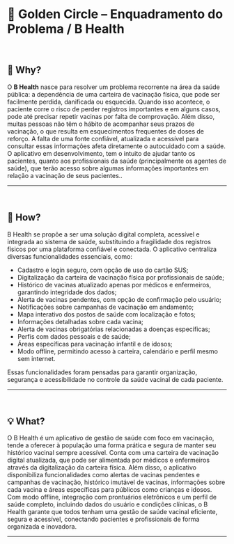 # 📲 Golden Circle – Enquadramento do Problema / B Health 

<br>

## 🤔 **Why?**
O **B Health** nasce para resolver um problema recorrente na área da saúde pública: a dependência de uma carteira de vacinação física, que pode ser facilmente perdida, danificada ou esquecida. Quando isso acontece, o paciente corre o risco de perder registros importantes e em alguns casos, pode até precisar repetir vacinas por falta de comprovação.  Além disso, muitas pessoas não têm o hábito de acompanhar seus prazos de vacinação, o que resulta em esquecimentos frequentes de doses de reforço. A falta de uma fonte confiável, atualizada e acessível para consultar essas informações afeta diretamente o autocuidado com a saúde. O aplicativo em desenvolvimento, tem o intuito de ajudar tanto os pacientes, quanto aos profissionais da saúde (principalmente os agentes de saúde), que terão acesso sobre algumas informações importantes em relação a vacinação de seus pacientes..<div>

---
<br>

## 🚀 **How?**
B Health se propõe a ser uma solução digital completa, acessível e integrada ao sistema de saúde, substituindo a fragilidade dos registros físicos por uma plataforma confiável e conectada. O aplicativo centraliza diversas funcionalidades essenciais, como:
- Cadastro e login seguro, com opção de uso do cartão SUS;
-	Digitalização da carteira de vacinação física por profissionais de saúde;
-	Histórico de vacinas atualizado apenas por médicos e enfermeiros, garantindo integridade dos dados;
-	Alerta de vacinas pendentes, com opção de confirmação pelo usuário;
-	Notificações sobre campanhas de vacinação em andamento;
-	Mapa interativo dos postos de saúde com localização e fotos;
-	Informações detalhadas sobre cada vacina;
-	Alerta de vacinas obrigatórias relacionadas a doenças específicas;
-	Perfis com dados pessoais e de saúde;
-	Áreas específicas para vacinação infantil e de idosos;
-	Modo offline, permitindo acesso à carteira, calendário e perfil mesmo sem internet.

Essas funcionalidades foram pensadas para garantir organização, segurança e acessibilidade no controle da saúde vacinal de cada paciente.


---
<br>

## 💡 **What?**
O B Health é um aplicativo de gestão de saúde com foco em vacinação, tende a oferecer à população uma forma prática e segura de manter seu histórico vacinal sempre acessível. Conta com uma carteira de vacinação digital atualizada, que pode ser alimentada por médicos e enfermeiros através da digitalização da carteira física. Além disso, o aplicativo disponibiliza funcionalidades como alertas de vacinas pendentes e campanhas de vacinação, histórico imutável de vacinas, informações sobre cada vacina e áreas específicas para públicos como crianças e idosos. Com modo offline, integração com prontuários eletrônicos e um perfil de saúde completo, incluindo dados do usuário e condições clínicas, o B Health garante que todos tenham uma gestão de saúde vacinal eficiente, segura e acessível, conectando pacientes e profissionais de forma organizada e inovadora.


---
<br>

